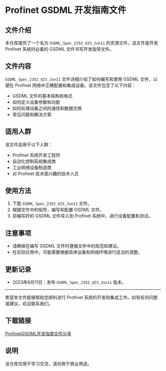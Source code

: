 # Profinet GSDML 开发指南文件

## 文件介绍

本仓库提供了一个名为 `GSDML_Spec_2352_d23_Jun11` 的资源文件，该文件是开发 Profinet 系统时必备的 GSDML 文件书写开发指导文件。

## 文件内容

`GSDML_Spec_2352_d23_Jun11` 文件详细介绍了如何编写和使用 GSDML 文件，以便在 Profinet 网络中正确配置和集成设备。该文件包含了以下内容：

- GSDML 文件的基本结构和格式
- 如何定义设备参数和功能
- 如何处理设备之间的通信和数据交换
- 常见问题和解决方案

## 适用人群

该文件适用于以下人群：

- Profinet 系统开发工程师
- 自动化控制系统集成商
- 工业网络设备制造商
- 对 Profinet 技术感兴趣的技术人员

## 使用方法

1. 下载 `GSDML_Spec_2352_d23_Jun11` 文件。
2. 根据文件中的指导，编写和配置 GSDML 文件。
3. 将编写好的 GSDML 文件导入到 Profinet 系统中，进行设备配置和测试。

## 注意事项

- 请确保在编写 GSDML 文件时遵循文件中的规范和建议。
- 在实际应用中，可能需要根据具体设备和网络环境进行适当的调整。

## 更新记录

- 2023年6月11日：发布 `GSDML_Spec_2352_d23_Jun11` 版本。

---

希望本文件能够帮助您顺利进行 Profinet 系统的开发和集成工作。如有任何问题或建议，欢迎联系我们。

## 下载链接
[ProfinetGSDML开发指南文件分享](https://pan.quark.cn/s/7a431f613fd6)

## 说明

该仓库仅用于学习交流，请勿用于商业用途。
